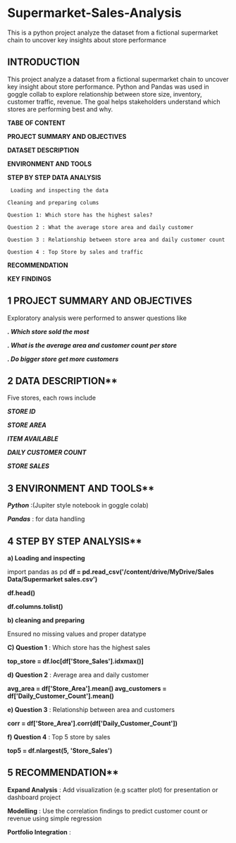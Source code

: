 # Supermarket-Sales-Analysis
This is a python project analyze the dataset from a fictional supermarket chain to uncover key insights about store performance
## INTRODUCTION 
This project analyze a dataset from a fictional supermarket chain to uncover key insight about store performance. Python and Pandas was used in goggle collab to explore relationship between store size, inventory, customer traffic, revenue. The goal helps stakeholders understand which stores are performing best and why. 

**TABE OF CONTENT** 

**PROJECT SUMMARY AND OBJECTIVES** 

**DATASET DESCRIPTION** 

**ENVIRONMENT AND TOOLS** 

**STEP BY  STEP DATA ANALYSIS** 

     Loading and inspecting the data 

    Cleaning and preparing colums 
    
    Question 1: Which store has the highest sales? 

    Question 2 : What the average store area and daily customer 

    Question 3 : Relationship between store area and daily customer count 

    Question 4 : Top Store by sales and traffic
    

**RECOMMENDATION** 

**KEY FINDINGS**




## 1 PROJECT SUMMARY AND OBJECTIVES

Exploratory analysis were performed to answer questions like 

***. Which store sold the most*** 

***. What is the average area and customer count per store***

***. Do bigger store get more customers*** 




## 2 DATA DESCRIPTION** 

Five stores, each rows  include 

***STORE  ID*** 

***STORE  AREA*** 

***ITEM AVAILABLE*** 

***DAILY CUSTOMER COUNT*** 

***STORE SALES***



## 3 ENVIRONMENT AND TOOLS** 

***Python*** :(Jupiter style notebook in goggle colab) 

***Pandas*** : for data handling 

 

## 4 STEP BY STEP ANALYSIS** 

**a)  Loading and inspecting**

import pandas as pd 
**df = pd.read_csv('/content/drive/MyDrive/Sales Data/Supermarket sales.csv')** 

**df.head()** 

**df.columns.tolist()**

**b) cleaning and preparing** 

Ensured no missing values and proper datatype 

 

**C)  Question 1** : Which store has the highest sales 

**top_store = df.loc[df['Store_Sales'].idxmax()]** 

 

**d) Question 2** :  Average area and daily customer 

**avg_area = df['Store_Area'].mean() avg_customers = df['Daily_Customer_Count'].mean()** 

 

**e) Question 3** : Relationship between area and customers 

**corr = df['Store_Area'].corr(df['Daily_Customer_Count'])** 

 

**f) Question 4** : Top 5 store by sales 

**top5 = df.nlargest(5, 'Store_Sales')**

## 5 RECOMMENDATION** 

  **Expand Analysis** : Add visualization (e.g scatter plot) for presentation or dashboard project 

  **Modelling** : Use the correlation findings to predict customer count or revenue using simple regression 

  **Portfolio Integration** :  

 
